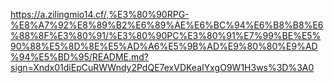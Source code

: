 https://a.zilingmio14.cf/,%E3%80%90RPG-%E8%A7%92%E8%89%B2%E6%89%AE%E6%BC%94%E6%B8%B8%E6%88%8F%E3%80%91/%E3%80%90PC%E3%80%91%E7%99%BE%E5%90%88%E5%8D%8E%E5%AD%A6%E5%9B%AD%E9%80%80%E9%AD%94%E5%BD%95/README.md?sign=Xndx01diEpCuRWWndy2PdQE7exVDKeaIYxgO9W1H3ws%3D%3A0